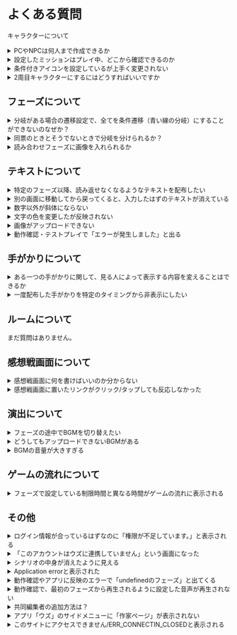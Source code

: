 # よくある質問

キャラクターについて

<details>

<summary>PCやNPCは何人まで作成できるか</summary>

PC（プレイヤーキャラクター）は7人まで作成できます。\
NPCは理論上、無限です。

</details>

<details>

<summary>設定したミッションはプレイ中、どこから確認できるのか</summary>

ウズスタジオのキャラクター編集画面で設定したミッションは、**感想戦画面でのみ**表示されます。プレイ中のテキストタブ等に自動で表示されることはありませんので、プレイヤーにミッションを提示したい場合は**配布するテキスト内に文字情報として載せる**ようにしてください。

</details>

<details>

<summary>条件付きアイコンを設定しているが上手く変更されない</summary>

条件付きアイコンは上から順に優先です。フェーズ1で変更したいアイコンA、フェーズ2で変更したいアイコンB、フェーズ3で変更したいアイコンCがある場合、上からの並び順をアイコンC→B→Aにする必要があります。

</details>

<details>

<summary>2周目キャラクターにするにはどうすればいいですか</summary>

キャラクターをクリックした後に、プレイ条件:2周目+専用キャラクターにチェックを入れてください。\
詳しくは以下のリンクから確認してください。

[https://app.gitbook.com/o/g4uBD0iJkCwCG7OS3Op7/s/gOyErfAjeKrNXFgLBxtx/\~/changes/204/basic-features/character/second-play-character](https://app.gitbook.com/o/g4uBD0iJkCwCG7OS3Op7/s/gOyErfAjeKrNXFgLBxtx/~/changes/204/basic-features/character/second-play-character)

</details>

## フェーズについて <a href="#phases" id="phases"></a>

<details>

<summary>分岐がある場合の遷移設定で、全てを条件遷移（青い線の分岐）にすることができないのなぜか？</summary>

条件遷移で全ての可能性を網羅できていない場合、プレイヤーの選択によっては行きつくフェーズがない状態が発生し、**進行不能**になってしまいます。そういった状況に陥るのを防ぐため、必ず１つは「条件遷移で設定されていない残り全て」に対応する**基本遷移**（黒い線の分岐）になるようにしてあります。

</details>

<details>

<summary>同票のときとそうでないときで分岐を分けられるか？</summary>

同票でも最多と見なす「**同票最多**」、単独トップのときのみ最多と見なす「**単独最多**」という条件が設定できます。

例えば、４人シナリオで２対２となっていても２人が犯人に投票できていれば正答エンドに遷移させたい場合は「**同票最多**」を、２：１：１か３：１で犯人が最多である場合しか認めたくない場合は「**単独最多**」を使うと良いでしょう。

</details>

<details>

<summary>読み合わせフェーズに画像を入れられるか</summary>

セリフボックスの横にある6つの点が並んでいるマークをクリックし、「画像に変換」を選択すると、画像が挿入できるようになります。

</details>



## テキストについて

<details>

<summary>特定のフェーズ以降、読み返せなくなるようなテキストを配布したい</summary>

テキストの配布条件で「特定のフェーズにいる時のみ」を設定してください。

</details>

<details>

<summary>別の画面に移動してから戻ってくると、入力したはずのテキストが消えている</summary>

反映が遅れているだけの可能性が高いため、一度リロード「Ctrl + R」「Command + R」をお試しください。

</details>

<details>

<summary>数字以外が斜体にならない</summary>

エディター画面では斜体が反映されません。動作確認やアプリ上では反映されています。

</details>

<details>

<summary>文字の色を変更したが反映されない</summary>

もともと黒以外の文字色にしていたテキストの色を別の色で上書きした場合は、エディター画面で即時反映されません。一度リロード「Ctrl + R」「Command + R」をしていただくと反映されます。

</details>

<details>

<summary>画像がアップロードできない</summary>

4.5MB以上の画像はアップロードできません。サイズの圧縮をしてからアップロードしてください。\
4.5MB未満であるがアップロードできていないように見える場合は、リロード「Ctrl + R」「Command + R」をお試しください。\
それでも反映されない場合は、運営チームにお問い合わせください。

</details>

<details>

<summary>動作確認・テストプレイで「エラーが発生しました」と出る</summary>

画像のようなエラーの場合、何も書かれていないテキストボックスがあるのが原因です。ウズスタジオのエディター画面から該当のテキストボックスを削除すると、次の動作確認（テストプレイ）から直ります。

<img src="packages/ja/images/QA1.png" alt="" data-size="original">

</details>



## 手がかりについて

<details>

<summary>ある一つの手がかりに関して、見る人によって表示する内容を変えることはできるか</summary>

可能です。[こちらのページ](advanced/text-customize.md)をご参照ください。

</details>

<details>

<summary>一度配布した手がかりを特定のタイミングから非表示にしたい</summary>

[手がかりの回収](packages/ja/basic-features/clue.md#hui-shou-tiao-jian-ren-yi)機能をご利用ください。

</details>



## ルームについて

まだ質問はありません。



## 感想戦画面について

<details>

<summary>感想戦画面に何を書けばいいのか分からない</summary>

推理を必要とするシナリオの場合は、必ず真相とその解説をするタブを追加してください。解説として、どのような内容を書けばいいのか分からない方は、公式Discordサーバー内の「編集部記事」チャンネルから「解説テキストの書き方・コツ」という記事をご参照ください。

</details>

<details>

<summary>感想戦画面に置いたリンクがクリック/タップしても反応しなかった</summary>

アプリの実際の画面上でリンクをタップした際、問題なく遷移できる/遷移できない/アプリが落ちるなど、端末や環境によって動作が異なるため、リンクの新規設置はできないようになっています。単にURLの文字列を表示することや二次元コードの画像を設置することは可能です。

過去に設置したリンクについて\
動作確認ではクリックしても反応しないようになっています。

</details>



## 演出について <a href="#bgm-se" id="bgm-se"></a>

<details>

<summary>フェーズの途中でBGMを切り替えたい</summary>

読み合わせフェーズであれば可能です。[演出](packages/ja/basic-features/effect/)で方法を説明していますので、ご参照ください。

</details>

<details>

<summary>どうしてもアップロードできないBGMがある</summary>

1分あたり2MBを超えるBGMはアップロードできません。「mp3 圧縮」等で検索すると、サイズ容量を小さくできるサイトが見つかりますので、1分あたり2MB未満にしてからアップロードしてください。

</details>

<details>

<summary>BGMの音量が大きすぎる</summary>

Audacityなどのアプリや音量調整のできるサイトを利用して音量を調整してからアップロードする、ウズスタジオ内の音量調整ボタンから調整する　のいずれかをお願いいたします。

実際にアプリ内で聞こえる音量は、スマートフォンでウズスタジオにアクセス→イヤホンをつけてBGMを再生してみる　で確認できます。

</details>



## ゲームの流れについて

<details>

<summary>フェーズで設定している制限時間と異なる時間がゲームの流れに表示される</summary>

フェーズの編集画面で設定するタイマーとは別で、[ゲームの流れ](QandA.md#gmunorenitsuite)の編集画面でも制限時間を入力する必要があります。フェーズの編集画面で設定した制限時間と同じ時間をゲームの流れの編集画面に入力すれば、不一致が解消されます。

</details>



## その他

<details>

<summary>ログイン情報が合っているはずなのに「権限が不足しています。」と表示される</summary>

自作シナリオのはずであるのに、以下のような「シナリオが見つかりませんでした〜」となる場合の対処法です。

![](<packages/ja/.gitbook/assets/スクリーンショット 2024-10-07 15.55.47.png>)

以下の操作を行なってください。

**①「権限が不足しています。」の画面からログアウトする**

左下の黒いはてなアイコンをタップして、ログアウトを行います。

![](<packages/ja/.gitbook/assets/image (1) (1) (1) (1) (1).png>)

**②ログイン画面に遷移するので、普段お使いのウズアカウントのログイン方法でログインする**

![](<packages/ja/.gitbook/assets/スクリーンショット 2024-10-07 16.14.55.png>)

この方法でログインし直しても同様の症状になる方は、運営にお問い合わせください。

</details>

<details>

<summary>「このアカウントはウズに連携していません」という画面になった</summary>

画面に表示されているログアウトをクリックし、もう一度ログインしてください。再ログインで解消しない場合は、運営チームにお問い合わせください。

</details>

<details>

<summary>シナリオの中身が消えたように見える</summary>

読み込みが間に合ってないだけの場合が多いです。リロード「Ctrl + R」「Command + R」、あるいは、時間を置いてから再度確認してください。解消しない場合は、運営チームにお問い合わせください。

</details>

<details>

<summary>Application errorと表示された</summary>

複数の操作を連続で行ったために、読み込みが間に合ってない可能性があります。リロード「Ctrl + R」「Command + R」、あるいは、時間を置いてから再度確認してください。解消しない場合は、運営チームにお問い合わせください。

</details>

<details>

<summary>動作確認やアプリに反映のエラーで「undefinedのフェーズ」と出てくる</summary>

こちらで処理が必要ですので、運営チームにご連絡ください。

</details>

<details>

<summary>動作確認で、最初のフェーズから再生されるように設定した音声が再生されない</summary>

Google Chromeでは、最初のフェーズから再生されるように設定した音声は再生されません。アプリ側では問題なく再生されます。 対処法としては、以下の2つのうちどちらかをお試しください。\
1\. 他のブラウザ(Safariなど)で試す\
2\. Google ChromeのautoPlayポリシーの設定を変更する。\\

autoPlay ポリシーの設定変更の方法は以下の通りです。\\

1. 動作確認画面の URL バーの鍵マークをクリック →「サイトの設定」をクリック\
   ![](packages/ja/images/autoplay_1.png)\\
2. 「音声」の項目で「自動(デフォルト)」をクリック →「許可する」に変更\
   ![](packages/ja/images/autoplay_2.png)\\

</details>

<details>

<summary>共同編集者の追加方法は？</summary>

シナリオホーム画面の「[メンバー](packages/ja/scenariohome/author.md)」から行います。追加をクリックし、共同編集者の**ウズのユーザー ID**を入力してください。

</details>

<details>

<summary>アプリ「ウズ」のサイドメニューに「作家ページ」が表示されない</summary>

ウズスタジオにログイン後、１つ以上シナリオを作成すると表示されるようになります。

詳しくは[こちら](packages/ja/top/profile.md#pjibotan)をご参照ください。

</details>

<details>

<summary>このサイトにアクセスできません/ERR_CONNECTIN_CLOSEDと表示される</summary>

お使いのWi-Fiによる一時的なセキュリティ制限が原因であることが多いです。丸１日以上経過すると改善されるという報告があります。

お急ぎの場合は、スマートフォンからのテザリングやスマートフォン4G/5Gであればアクセスできるはずです。

</details>
